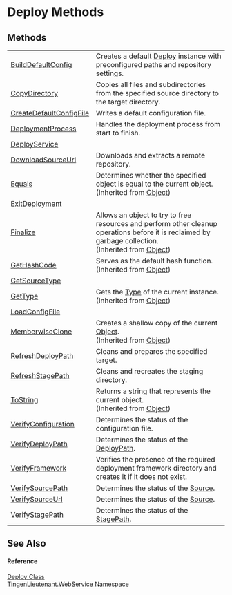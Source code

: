 # Deploy Methods




## Methods
<table>
<tr>
<td><a href="dd429c7a-3233-f1fe-455e-c3a1911f35b8">BuildDefaultConfig</a></td>
<td>Creates a default <a href="5683af89-b278-09ee-20ef-409c1e8aa8ff">Deploy</a> instance with preconfigured paths and repository settings.</td></tr>
<tr>
<td><a href="9e074507-1d4c-2a7c-f6f4-51fa38afb8fb">CopyDirectory</a></td>
<td>Copies all files and subdirectories from the specified source directory to the target directory.</td></tr>
<tr>
<td><a href="27693dc4-eb6f-40f4-ba63-83c96a980b0a">CreateDefaultConfigFile</a></td>
<td>Writes a default configuration file.</td></tr>
<tr>
<td><a href="d6aba7d6-02c4-87a2-617d-6307ec344069">DeploymentProcess</a></td>
<td>Handles the deployment process from start to finish.</td></tr>
<tr>
<td><a href="bebb807a-ccdc-6f18-f67c-80d66e14ea1b">DeployService</a></td>
<td> </td></tr>
<tr>
<td><a href="1eb80a3d-6680-5c3a-dc98-b895083b9393">DownloadSourceUrl</a></td>
<td>Downloads and extracts a remote repository.</td></tr>
<tr>
<td><a href="https://learn.microsoft.com/dotnet/api/system.object.equals#system-object-equals(system-object)" target="_blank" rel="noopener noreferrer">Equals</a></td>
<td>Determines whether the specified object is equal to the current object.<br />(Inherited from <a href="https://learn.microsoft.com/dotnet/api/system.object" target="_blank" rel="noopener noreferrer">Object</a>)</td></tr>
<tr>
<td><a href="c22c04ad-e745-9353-615b-7e607cc911e1">ExitDeployment</a></td>
<td> </td></tr>
<tr>
<td><a href="https://learn.microsoft.com/dotnet/api/system.object.finalize" target="_blank" rel="noopener noreferrer">Finalize</a></td>
<td>Allows an object to try to free resources and perform other cleanup operations before it is reclaimed by garbage collection.<br />(Inherited from <a href="https://learn.microsoft.com/dotnet/api/system.object" target="_blank" rel="noopener noreferrer">Object</a>)</td></tr>
<tr>
<td><a href="https://learn.microsoft.com/dotnet/api/system.object.gethashcode" target="_blank" rel="noopener noreferrer">GetHashCode</a></td>
<td>Serves as the default hash function.<br />(Inherited from <a href="https://learn.microsoft.com/dotnet/api/system.object" target="_blank" rel="noopener noreferrer">Object</a>)</td></tr>
<tr>
<td><a href="729a1da0-ea43-29c2-1c21-9af2a8d2205a">GetSourceType</a></td>
<td> </td></tr>
<tr>
<td><a href="https://learn.microsoft.com/dotnet/api/system.object.gettype" target="_blank" rel="noopener noreferrer">GetType</a></td>
<td>Gets the <a href="https://learn.microsoft.com/dotnet/api/system.type" target="_blank" rel="noopener noreferrer">Type</a> of the current instance.<br />(Inherited from <a href="https://learn.microsoft.com/dotnet/api/system.object" target="_blank" rel="noopener noreferrer">Object</a>)</td></tr>
<tr>
<td><a href="69081d08-9339-a68b-a6b2-1509935a2a31">LoadConfigFile</a></td>
<td> </td></tr>
<tr>
<td><a href="https://learn.microsoft.com/dotnet/api/system.object.memberwiseclone" target="_blank" rel="noopener noreferrer">MemberwiseClone</a></td>
<td>Creates a shallow copy of the current <a href="https://learn.microsoft.com/dotnet/api/system.object" target="_blank" rel="noopener noreferrer">Object</a>.<br />(Inherited from <a href="https://learn.microsoft.com/dotnet/api/system.object" target="_blank" rel="noopener noreferrer">Object</a>)</td></tr>
<tr>
<td><a href="7da473b2-8940-0488-53a8-84f06605aabf">RefreshDeployPath</a></td>
<td>Cleans and prepares the specified target.</td></tr>
<tr>
<td><a href="2ce69b0b-4bfc-56f3-016a-987fa7e75550">RefreshStagePath</a></td>
<td>Cleans and recreates the staging directory.</td></tr>
<tr>
<td><a href="https://learn.microsoft.com/dotnet/api/system.object.tostring" target="_blank" rel="noopener noreferrer">ToString</a></td>
<td>Returns a string that represents the current object.<br />(Inherited from <a href="https://learn.microsoft.com/dotnet/api/system.object" target="_blank" rel="noopener noreferrer">Object</a>)</td></tr>
<tr>
<td><a href="eb995aa6-f9d5-3796-7352-e8d16790b800">VerifyConfiguration</a></td>
<td>Determines the status of the configuration file.</td></tr>
<tr>
<td><a href="46322e22-3605-f433-c5ff-9d016de516eb">VerifyDeployPath</a></td>
<td>Determines the status of the <a href="bb489fd1-8f4f-7dbc-3721-2b95ffe3e1c7">DeployPath</a>.</td></tr>
<tr>
<td><a href="8d5d7831-72fb-2ac6-04a4-4a1208afe4b6">VerifyFramework</a></td>
<td>Verifies the presence of the required deployment framework directory and creates it if it does not exist.</td></tr>
<tr>
<td><a href="9504f6f1-40f3-0b56-d4b9-5f534552216c">VerifySourcePath</a></td>
<td>Determines the status of the <a href="81104bf7-7543-f1a2-cb24-df76200b5fa9">Source</a>.</td></tr>
<tr>
<td><a href="3c3bff46-20cc-94be-3743-5715b317ca5c">VerifySourceUrl</a></td>
<td>Determines the status of the <a href="81104bf7-7543-f1a2-cb24-df76200b5fa9">Source</a>.</td></tr>
<tr>
<td><a href="787b3dd5-f244-3ada-4ab0-122be5224b88">VerifyStagePath</a></td>
<td>Determines the status of the <a href="72aea1b4-38be-ec3f-0dc4-a0ce3b2c6da7">StagePath</a>.</td></tr>
</table>

## See Also


#### Reference
<a href="5683af89-b278-09ee-20ef-409c1e8aa8ff">Deploy Class</a>  
<a href="fc700f7d-9d7b-2ccf-ed8a-45c33dbca259">TingenLieutenant.WebService Namespace</a>  
